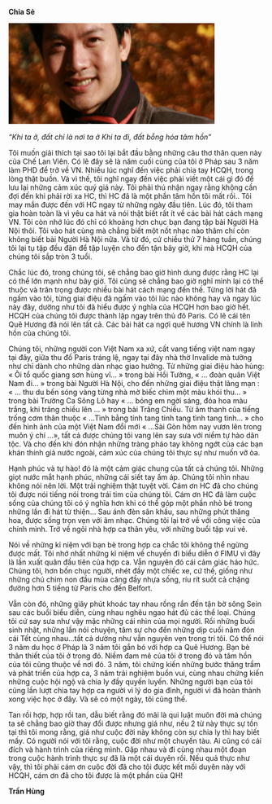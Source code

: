 <!--
title: Chia Sẻ
author: tranthehung
status: completed
-->

**Chia Sẻ**

![](01.png)

*“Khi ta ở, đất chỉ là nơi ta ở Khi ta đi, đất bỗng hóa tâm hồn”*

Tôi muốn giải thích tại sao tôi lại bắt đầu bằng những câu thơ thân quen này của Chế Lan Viên. Có lẽ đây sẽ là năm cuối cùng của tôi ở Pháp sau 3 năm làm PHD để trở về VN. Nhiều lúc nghĩ đến việc phải chia tay HCQH, trong lòng thật buồn.  Và vì thế, tôi nghĩ ngay đến việc phải viết một cái gì đó để lưu lại những cảm xúc quý giá này. Tôi phải thú nhận ngay rằng không cần đợi đến khi phải rời xa HC, thì HC đã là một phần tâm hồn tôi mất rồi.. Tôi may mắn được đến với HC ngay từ những ngày đầu tiên.  Lúc đó, tôi tham gia hoàn toàn là vì yêu ca hát và nói thật biết rất ít về các bài hát cách mạng VN. Tôi còn nhớ lúc đó chỉ có khoảng hơn chục bạn đang tập bài Người Hà Nội thôi.  Tôi vào hát cùng mà chẳng biết một nốt nhạc nào thâm chí còn không biết bài Người Hà Nội nữa. Và từ đó, cứ chiều thứ 7 hàng tuần, chúng tôi lại tụ tập đều đặn để tập luyện cho đến tận bây giờ, khi mà HCQH của chúng tôi sắp tròn 3 tuổi.

Chắc lúc đó, trong chúng tôi, sẽ chẳng bao giờ hình dung được rằng HC lại có thể lớn mạnh như bây giờ. Tôi cũng sẽ chẳng bao giờ nghĩ mình lại có thể thuộc và trân trọng được nhiều bài hát cách mạng đến thế. Từng lời hát đã ngấm vào tôi, từng giai điệu đã ngấm vào tôi lúc nào không hay và ngay lúc này đây, dường như tôi đã hiểu được ý nghĩa của HCQH hơn bao giờ hết. HCQH của chúng tôi được thành lập ngay trên thủ đô Paris. Có lẽ cái tên Quê Hương đã nói lên tất cả. Các bài hát ca ngợi quê hương VN chính là linh hồn của chúng tôi.

Chúng tôi, những người con Việt Nam xa xứ, cất vang tiếng việt nam ngay tại đây, giữa thu đố Paris tráng lệ,  ngay tại đây nhà thờ Invalide mà tưởng như chỉ dành cho những dàn nhạc giao hưởng. Từ những giai điệu hào hùng: « Ôi tổ quốc giang sơn hùng vĩ… » trong bài Hồi Tưởng, « … đoàn quân Việt Nam đi… » trong bài Người Hà Nội, cho đến những giai điệu thật lãng mạn : « … thu du bến sóng vàng từng nhà mờ biếc chìm một màu khói thu… » trong bài Trường Ca Sông Lô hay « … bóng em ngời sáng, đóa hoa màu trắng, khi trăng chiều lên … »  trong bài Trăng Chiều. Từ âm thanh của tiếng trống cơm thân thuộc « …Tình bằng tính tang tinh tang tình tang tình… » cho đến hình ảnh của một Việt Nam đổi mới « …Sài Gòn hôm nay vươn lên trong muôn ý chí …», tất cả được chúng tôi vang lên say sưa với niềm tự hào dân tộc. Và cho đến khi đón nhận những tràng pháo tay không ngớt của các bạn khán thính giả nước ngoài, cảm xúc của chúng tôi thực sự như muốn vỡ òa. 

Hạnh phúc và tự hào! đó là một cảm giác chung của tất cả chúng tôi. Những giọt nước mắt hạnh phúc, những cái siết tay ấm áp. Chúng tôi nhìn nhau không nói nên lời. Một trải nghiệm thật tuyệt vời. Cám ơn HC đã cho chúng tôi được nói tiếng nói trong trái tim của chúng tôi.  Cám ơn HC đã làm cuộc sống của chúng tôi có ý nghĩa hơn khi có thể góp một phần nhỏ bé trong những lần đi hát từ thiện… Sau ánh đèn sân khấu, sau những phút thăng hoa, được sống trọn vẹn với âm nhạc. Chúng tôi lại trở về với công việc của chính mình. Trở về ngôi nhà hợp ca thân yêu, với những buổi tập vui vẻ. 

Nói về những kỉ niệm với bạn bè trong hợp ca chắc tôi không thể ngừng được mất.  Tôi nhớ nhất những kỉ niệm về chuyến đi biểu diễn ở FIMU vì đây là lần xuất quân đầu tiên của hợp ca. Vẫn nguyên đó cái cảm giác háo hức. Chúng tôi, hơn bốn chục người, nhét đầy một chiếc xe, cứ thế, giống như những chú chim non đầu mùa căng đầy nhựa sống, ríu rít suốt cả chặng đường hơn 5 tiếng từ Paris cho đến Belfort.

Vẫn còn đó, những giây phút khoác tay nhau rồng rắn đến tận bờ sông Sein sau các buổi biểu diễn, cùng nhau nghêu ngao hát đủ các thể loại. Chúng tôi cứ say sưa như vậy mặc những cái nhìn của mọi người.  Rồi những buổi sinh nhật, những lần nói chuyện, tâm sự cho đến những dịp cuối năm đón cái Tết cùng nhau…tất cả dường như vẫn nguyên vẹn trong trí tôi.                                                                                                                                          Có thể nói 3 năm du học ở Pháp là 3 năm tôi gắn bó với hợp ca Quê Hương. Bạn bè thân thiết của tôi ở trong đó. Niềm đam mê của tôi ở trong đó và tâm hồn của tôi cũng thuộc về nơi đó.  3 năm, tôi chứng kiến những bước thăng trầm và phát triển của hợp ca, 3 năm trải nghiệm buồn vui, cùng nhau chứng kiến những cuộc hội ngộ và chia ly đầy quyến luyến. Những người bạn của tôi cũng lần lượt chia tay hợp ca người vì lý do gia đình, người vì đã hoàn thành xong việc học ở đây. Và sẽ có một ngày, tôi cũng thế.  

Tan rồi hợp, hợp rồi tan, dẫu biết rằng đó mãi là qui luật muôn đời mà chúng ta sẽ chẳng bao giờ thay đổi được nhưng giá như, nếu 2 từ này thực sự tồn tại thì  tôi mong rằng, giá như cuộc đời này không còn sự chia ly thì hay biết mấy. Có người nói với tôi rằng, cuộc đời như một chuyến tàu. Ai cũng có cái đích và hành trình của riêng mình. Gặp nhau và đi cùng nhau một đoạn trong cuộc hành trình thực sự đã là một cái duyên rồi.  Nếu quả thực như vậy, thì tôi phải cám ơn cuộc đời đã cho tôi được kết mối duyên này với HCQH, cám ơn đã cho tôi được là một phần của QH!

**Trần Hùng**     